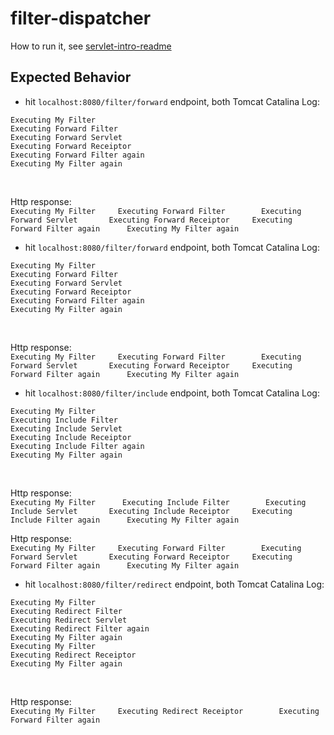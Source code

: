 # filter-dispatcher

How to run it, see [servlet-intro-readme](https://github.com/rsun07/Java_Web/tree/master/servlet-intro#how-to-run-it)

## Expected Behavior
- hit `localhost:8080/filter/forward` endpoint, both Tomcat Catalina Log:
```
Executing My Filter
Executing Forward Filter
Executing Forward Servlet
Executing Forward Receiptor
Executing Forward Filter again
Executing My Filter again
```
<br>

Http response: <br>
```	Executing My Filter		Executing Forward Filter		Executing Forward Servlet		Executing Forward Receiptor		Executing Forward Filter again		Executing My Filter again	```

- hit `localhost:8080/filter/forward` endpoint, both Tomcat Catalina Log:
```
Executing My Filter
Executing Forward Filter
Executing Forward Servlet
Executing Forward Receiptor
Executing Forward Filter again
Executing My Filter again
```
<br>

Http response: <br>
```	Executing My Filter		Executing Forward Filter		Executing Forward Servlet		Executing Forward Receiptor		Executing Forward Filter again		Executing My Filter again	```
- hit `localhost:8080/filter/include` endpoint, both Tomcat Catalina Log:
```
Executing My Filter
Executing Include Filter
Executing Include Servlet
Executing Include Receiptor
Executing Include Filter again
Executing My Filter again
```
<br>

Http response: <br>
```Executing My Filter		Executing Include Filter		Executing Include Servlet		Executing Include Receiptor		Executing Include Filter again		Executing My Filter again```

Http response: <br>
```	Executing My Filter		Executing Forward Filter		Executing Forward Servlet		Executing Forward Receiptor		Executing Forward Filter again		Executing My Filter again	```
- hit `localhost:8080/filter/redirect` endpoint, both Tomcat Catalina Log:
```
Executing My Filter
Executing Redirect Filter
Executing Redirect Servlet
Executing Redirect Filter again
Executing My Filter again
Executing My Filter
Executing Redirect Receiptor
Executing My Filter again
```
<br>

Http response: <br>
```	Executing My Filter		Executing Redirect Receiptor		Executing Forward Filter again	```